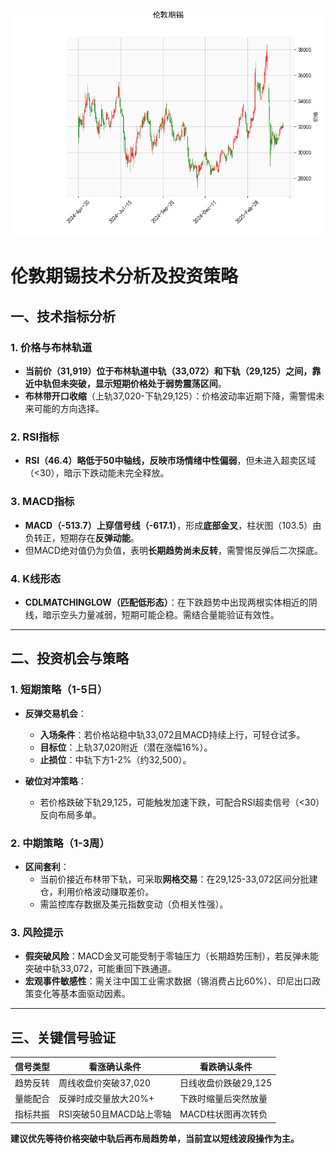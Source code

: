 ![图](stan.png)



# 伦敦期锡技术分析及投资策略

## 一、技术指标分析

### 1. 价格与布林轨道
- **当前价（31,919）**位于布林轨道中轨（33,072）和下轨（29,125）之间，靠近中轨但未突破，显示短期价格处于**弱势震荡区间**。
- **布林带开口收缩**（上轨37,020-下轨29,125）：价格波动率近期下降，需警惕未来可能的方向选择。

### 2. RSI指标
- **RSI（46.4）**略低于50中轴线，反映市场情绪**中性偏弱**，但未进入超卖区域（<30），暗示下跌动能未完全释放。

### 3. MACD指标
- **MACD（-513.7）上穿信号线（-617.1）**，形成**底部金叉**，柱状图（103.5）由负转正，短期存在**反弹动能**。
- 但MACD绝对值仍为负值，表明**长期趋势尚未反转**，需警惕反弹后二次探底。

### 4. K线形态
- **CDLMATCHINGLOW（匹配低形态）**：在下跌趋势中出现两根实体相近的阴线，暗示空头力量减弱，短期可能企稳。需结合量能验证有效性。

---

## 二、投资机会与策略

### 1. 短期策略（1-5日）
- **反弹交易机会**：
  - **入场条件**：若价格站稳中轨33,072且MACD持续上行，可轻仓试多。
  - **目标位**：上轨37,020附近（潜在涨幅16%）。
  - **止损位**：中轨下方1-2%（约32,500）。

- **破位对冲策略**：
  - 若价格跌破下轨29,125，可能触发加速下跌，可配合RSI超卖信号（<30）反向布局多单。

### 2. 中期策略（1-3周）
- **区间套利**：
  - 当前价接近布林带下轨，可采取**网格交易**：在29,125-33,072区间分批建仓，利用价格波动赚取差价。
  - 需监控库存数据及美元指数变动（负相关性强）。

### 3. 风险提示
- **假突破风险**：MACD金叉可能受制于零轴压力（长期趋势压制），若反弹未能突破中轨33,072，可能重回下跌通道。
- **宏观事件敏感性**：需关注中国工业需求数据（锡消费占比60%）、印尼出口政策变化等基本面驱动因素。

---

## 三、关键信号验证
| 信号类型       | 看涨确认条件             | 看跌确认条件             |
|----------------|--------------------------|--------------------------|
| 趋势反转       | 周线收盘价突破37,020     | 日线收盘价跌破29,125     |
| 量能配合       | 反弹时成交量放大20%+     | 下跌时缩量后突然放量     |
| 指标共振       | RSI突破50且MACD站上零轴 | MACD柱状图再次转负       |

**建议优先等待价格突破中轨后再布局趋势单，当前宜以短线波段操作为主。**